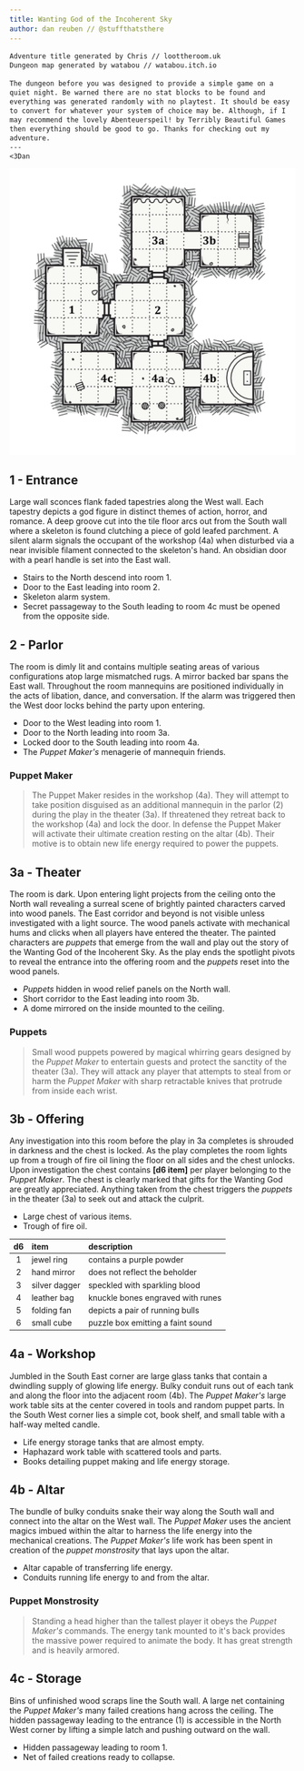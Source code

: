 ```yaml
---
title: Wanting God of the Incoherent Sky
author: dan reuben // @stuffthatsthere
---
```


```text
Adventure title generated by Chris // loottheroom.uk
Dungeon map generated by watabou // watabou.itch.io

The dungeon before you was designed to provide a simple game on a quiet night. Be warned there are no stat blocks to be found and everything was generated randomly with no playtest. It should be easy to convert for whatever your system of choice may be. Although, if I may recommend the lovely Abenteuerspeil! by Terribly Beautiful Games then everything should be good to go. Thanks for checking out my adventure.
---
<3Dan 
```

![map](images\dungeon-map.svg)

## 1 - Entrance

Large wall sconces flank faded tapestries along the West wall. Each tapestry depicts a god figure in distinct themes of action, horror, and romance. A deep groove cut into the tile floor arcs out from the South wall where a skeleton is found clutching a piece of gold leafed parchment. A silent alarm signals the occupant of the workshop (4a) when disturbed via a near invisible filament connected to the skeleton's hand. An obsidian door with a pearl handle is set into the East wall.

- Stairs to the North descend into room 1.
- Door to the East leading into room 2.
- Skeleton alarm system.
- Secret passageway to the South leading to room 4c must be opened from the opposite side.

## 2 - Parlor

The room is dimly lit and contains multiple seating areas of various configurations atop large mismatched rugs. A mirror backed bar spans the East wall. Throughout the room mannequins are positioned individually in the acts of libation, dance, and conversation. If the alarm was triggered then the West door locks behind the party upon entering.

- Door to the West leading into room 1.
- Door to the North leading into room 3a.
- Locked door to the South leading into room 4a.
- The *Puppet Maker's* menagerie of mannequin friends.

### Puppet Maker

> The Puppet Maker resides in the workshop (4a). They will attempt to take position disguised as an additional mannequin in the parlor (2) during the play in the theater (3a). If threatened they retreat back to the workshop (4a) and lock the door. In defense the Puppet Maker will activate their ultimate creation resting on the altar (4b). Their motive is to obtain new life energy required to power the puppets.

## 3a - Theater

The room is dark. Upon entering light projects from the ceiling onto the North wall revealing a surreal scene of brightly painted characters carved into wood panels. The East corridor and beyond is not visible unless investigated with a light source. The wood panels activate with mechanical hums and clicks when all players have entered the theater. The painted characters are *puppets* that emerge from the wall and play out the story of the Wanting God of the Incoherent Sky. As the play ends the spotlight pivots to reveal the entrance into the offering room and the *puppets* reset into the wood panels.

- *Puppets* hidden in wood relief panels on the North wall.
- Short corridor to the East leading into room 3b.
- A dome mirrored on the inside mounted to the ceiling.

### Puppets

> Small wood puppets powered by magical whirring gears designed by the *Puppet Maker* to entertain guests and protect the sanctity of the theater (3a). They will attack any player that attempts to steal from or harm the *Puppet Maker* with sharp retractable knives that protrude from inside each wrist.

## 3b - Offering

Any investigation into this room before the play in 3a completes is shrouded in darkness and the chest is locked. As the play completes the room lights up from a trough of fire oil lining the floor on all sides and the chest unlocks. Upon investigation the chest contains **[d6 item]** per player belonging to the *Puppet Maker*. The chest is clearly marked that gifts for the Wanting God are greatly appreciated. Anything taken from the chest triggers the *puppets* in the theater (3a) to seek out and attack the culprit.

- Large chest of various items.
- Trough of fire oil.

| d6  | item          | description                           |
| :-: | :------------ | :------------------------------------ |
|  1  | jewel ring    | contains a purple powder              |
|  2  | hand mirror   | does not reflect the beholder         |
|  3  | silver dagger | speckled with sparkling blood         |
|  4  | leather bag   | knuckle bones engraved with runes     |
|  5  | folding fan   | depicts a pair of running bulls       |
|  6  | small cube    | puzzle box emitting a faint sound     |

## 4a - Workshop

Jumbled in the South East corner are large glass tanks that contain a dwindling supply of glowing life energy. Bulky conduit runs out of each tank and along the floor into the adjacent room (4b). The *Puppet Maker's* large work table sits at the center covered in tools and random puppet parts. In the South West corner lies a simple cot, book shelf, and small table with a half-way melted candle.

- Life energy storage tanks that are almost empty.
- Haphazard work table with scattered tools and parts.
- Books detailing puppet making and life energy storage.

## 4b - Altar

The bundle of bulky conduits snake their way along the South wall and connect into the altar on the West wall. The *Puppet Maker* uses the ancient magics imbued within the altar to harness the life energy into the mechanical creations. The *Puppet Maker's* life work has been spent in creation of the *puppet monstrosity* that lays upon the altar.

- Altar capable of transferring life energy.
- Conduits running life energy to and from the altar.

### Puppet Monstrosity

> Standing a head higher than the tallest player it obeys the *Puppet Maker's* commands. The energy tank mounted to it's back provides the massive power required to animate the body. It has great strength and is heavily armored.

## 4c - Storage

Bins of unfinished wood scraps line the South wall. A large net containing the *Puppet Maker's* many failed creations hang across the ceiling. The hidden passageway leading to the entrance (1) is accessible in the North West corner by lifting a simple latch and pushing outward on the wall.

- Hidden passageway leading to room 1.
- Net of failed creations ready to collapse.
